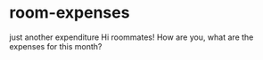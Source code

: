 # room-expenses
just another expenditure
Hi roommates!
How are you, what are the expenses for this month?

